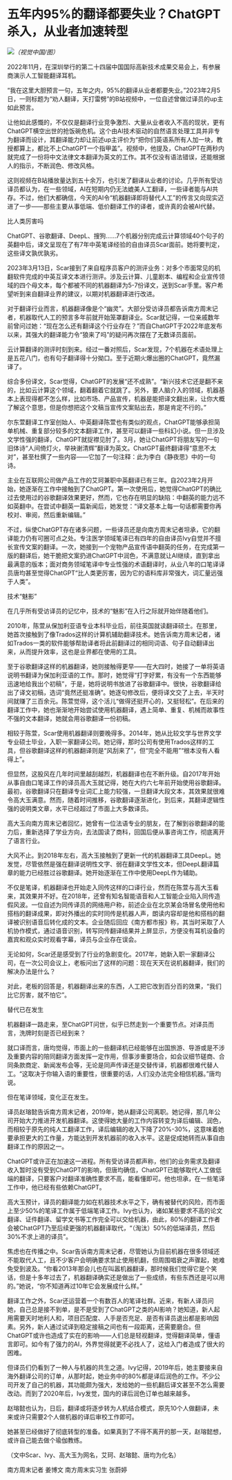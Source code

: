# 五年内95%的翻译都要失业？ChatGPT杀入，从业者加速转型

![](https://inews.gtimg.com/news_bt/OO8Go8s2220WH4CsfHgsLOf255_NAgLSl72LCBUBrd_KQAA/1000)_（视觉中国/图）_

2022年11月，在深圳举行的第二十四届中国国际高新技术成果交易会上，有参展商演示人工智能翻译耳机。

“我在这里大胆预言一句，五年之内，95%的翻译从业者都要失业。”2023年2月5日，一则标题为“劝人翻译，天打雷劈”的B站视频中，一位自述曾做过译员的up主如此预言。

让他如此感慨的，不仅仅是翻译行业竞争激烈、大量从业者收入不高的现状，更有ChatGPT横空出世的抢饭碗危机。这个由AI技术驱动的自然语言处理工具并非专为翻译而设计，其翻译能力却让前述up主评价为“把你们英语系所有人加一块，教授都算上，都比不上ChatGPT一个指甲盖”。视频中，他提及，ChatGPT在两秒内就完成了一份将中文法律文本翻译为英文的工作。其不仅没有语法错误，还能根据人的指示，不断润色、修改风格。

这则视频在B站播放量达到五十余万，也引发了翻译从业者的讨论。几乎所有受访译员都认为，在一些领域，AI在短期内仍无法媲美人工翻译，一些译者能与AI共存。不过，他们大都确信，今天的AI令“机器翻译即将替代人工”的传言又向现实迈进了一步——那些主要从事低端、低价翻译工作的译者，或许真的会被AI代替。

比人类厉害吗

ChatGPT、谷歌翻译、DeepL、搜狗……7个机器分别完成云计算领域40个句子的英翻中后，译文呈现在了有7年中英笔译经验的自由译员Scar面前。她将要判定，这些译文孰优孰劣。

2023年3月13日，Scar接到了来自程序员客户的测评业务：对多个市面常见的机翻软件完成的中英互译文本进行测评。涉及云计算、儿童剧本、编程和企业宣传领域的四个母文本，每个都被不同的机器翻译为5-7份译文，送到Scar手里。客户希望听到来自翻译业界的建议，以期对机器翻译进行改进。

对于翻译行业而言，机器翻译像是个“幽灵”。大部分受访译员都告诉南方周末记者，机器取代人工的预言多年前就开始笼罩翻译业。Scar就记得，一位亲戚数年前曾问过她：“现在怎么还有翻译这个行业存在？”而自ChatGPT于2022年底发布以来，其强大的翻译能力令“狼来了吗”的疑问再次摆在了无数译员面前。

云计算翻译的测评时刻到来。经过一番对照后，Scar发现，7个机器在术语处理上是五花八门，也有句子翻译得十分拗口。至于近期火爆出圈的ChatGPT，竟然漏译了。

综合多份译文，Scar觉得，ChatGPT的发展“还不成熟”。“新兴技术它还是翻不来的，比如云计算这个领域，翻着翻着它就跳了。另外，要人脑介入的领域，机器基本上表现得都不怎么样，比如市场、产品宣传，机器是能把译文翻出来，让你大概了解这个意思，但是你想把这个文稿当宣传文案贴出去，那是肯定不行的。”

尔东萱翻译工作室创始人、中英翻译陈萱也有类似的观点，ChatGPT能够承担简单机械、重复部分较多的文本翻译工作，甚至可以翻译一些科幻小说。但一旦涉及文学性强的翻译，ChatGPT就捉襟见肘了。3月，她让ChatGPT将朋友写的一句旧体诗“人间倚灯火，举袂谢清辉”翻译为英文。ChatGPT最终翻译得“意思不太对”，甚至杜撰了一些内容——它加了一句注释：此为李白《静夜思》中的一句诗。

主业在互联网公司做产品工作的艾珂兼职中英翻译已有三年。自2023年2月开始，她逐渐在工作中接触到了ChatGPT。第一次使用后，她觉得ChatGPT的确比过去使用过的谷歌翻译效果更好，然而，它也存在明显的缺陷：中翻英的能力远不如英翻中。在尝试中翻英一篇新闻后，她发觉：“译文基本上每一句话都需要你再校对、审阅，然后重新编辑。”

不过，纵使ChatGPT存在诸多问题，一些译员还是向南方周末记者坦承，它的翻译能力仍有可圈可点之处。专注医学领域笔译已有四年的自由译员Ivy自觉并不擅长宣传文案的翻译。一次，她接到一个宠物产品宣传语中翻英的任务，在完成第一版的翻译后，她干脆把文案扔进ChatGPT中润色，不满意就让AI继续，直到拿出最满意的版本；面对商务领域笔译中专业性强的术语翻译时，从业八年的口笔译译员唐均甚至觉得ChatGPT“比人类更厉害，因为它的语料库非常强大，词汇量远强于人类”。

技术“魅影”

在几乎所有受访译员的记忆中，技术的“魅影”在入行之际就开始伴随着他们。

2010年，陈萱从保加利亚语专业本科毕业后，前往英国就读翻译硕士。在那里，她首次接触到了像Trados这样的计算机辅助翻译技术。她告诉南方周末记者，诸如Trados一类的软件能够帮助译者将此前翻译过的相同词语、句子自动翻译出来，从而提升效率，这也是业界都在使用的工具。

至于谷歌翻译这样的机器翻译，她则接触得更早——在大四时，她接了一单将英语说明书翻译为保加利亚语的工作。那时，她觉得“打字好累，有没有一个东西能够迅速地给我出个初稿”，于是，她将说明书放进了谷歌翻译中。很快，谷歌翻译给出了译文初稿，选词“竟然还挺准确”。她逐句修改后，便将译文交了上去，半天时间就赚了三百余元。陈萱觉得，这个活儿“做得还挺开心的，又挺轻松”。在后来的翻译工作中，她也渐渐地开始尝试使用机器翻译，遇上简单、重复、机械而故事性不强的文本翻译，她就会用谷歌翻译一份初稿。

相较于陈萱，Scar使用机器翻译则要晚得多。2014年，她从比较文学与世界文学专业硕士毕业，入职一家翻译公司。她记得，那时公司有使用Trados这样的工具，但谷歌翻译这样的机器翻译则是“风刮来了”，但“完全不能用”“根本没有人看得上”。

但显然，这股风在几年时间里越刮越烈，机器翻译也在不断升级。自2017年开始从事自由口笔译工作的译员高大玉就记得，她在大约六七年前开始使用谷歌翻译。最初，谷歌翻译只在翻译专业词汇上能力较强，一旦翻译大段文本，其效果就很难令高大玉满意。然而，随着时间推移，谷歌翻译逐渐进化，到后来，其翻译逻辑性强的说明类文章，水平已经超过了市面上大多数译员。

高大玉向南方周末记者回忆，她曾有一位法语专业的朋友，在了解到谷歌翻译的能力后，重新选择了学业方向，去法国读了商科，回国后便从事咨询工作，彻底离开了语言行业。

大风不止。到2018年左右，高大玉接触到了更新一代的机器翻译工具DeepL。她发觉，尽管依然是强在翻译说明性文字、弱在翻译文学性文本，但DeepL翻译篇章的能力已经胜过谷歌翻译。她开始逐渐在工作中使用DeepL作为辅助。

不仅是笔译，机器翻译也开始走入同传这样的口译行业，然而在陈萱与高大玉看来，其效果并不好。在2018年，还曾有知名智能语音和人工智能企业陷入同传造假风波。一位自述为同传译员的网络用户称，前述企业在北京某会场冒名使用他和搭档的翻译成果，即对外播出的实时同传是机器人声，朗读内容却是他和搭档的翻译被识别语音后转化成的文本。企业随后回应《南方都市报》称，其当时采取了人机协作模式，通过语音识别，转写同传翻译结果并上屏显示，方便没有耳机设备的嘉宾和观众实时观看字幕，译员与企业存在误会。

无论如何，Scar还是感受到了行业的急剧变化。2017年，她新入职一家翻译公司，在一次公司会议上，老板问出了这样的问题：现在天天在说机器翻译，我们的解决办法是什么？

对此，老板的回答是，机器翻译出来的东西，人工把它改到百分百的效果，“我们比它厉害，就不怕它”。

替代已在发生

机器翻译一路走来，至ChatGPT问世，似乎已然走到一个重要节点。对译员而言，洗牌时刻是否已经到来？

就口译而言，唐均觉得，市面上的一些翻译机已经能够在出国旅游、导游或是不涉及重要内容的陪同翻译方面发挥一定作用，但事涉重要场合，如会议细节磋商、合同条款商定、新闻发布会等，无论是同声传译还是交替传译，机器都很难代替人工。“这取决于你输入语的重要性，很重要的话，人们没办法完全相信机器。”唐均说。

但在笔译领域，变化正在发生。

译员赵瑢懿告诉南方周末记者，2019年，她从翻译公司离职。她记得，那几年公司开始大力推进开发机器翻译。这使得她大量的工作内容转变为译后编辑、润色，而相较于原先的纯人工翻译工作，译后编辑的收入下降了20%-30%，这意味着她要承担更大的工作量，方能达到开发机器前的收入水平。这是促成她转而从事自由翻译工作的原因之一。

ChatGPT或许正在加速这一进程。所有受访译员都声称，他们的业务需求及翻译收入暂时没有受到ChatGPT的影响，但唐均确信，ChatGPT已能够取代人工做低端的翻译，只要客户对翻译准确性要求不高，能看懂即可。他也坦承，在一些笔译工作中，他已经有些依赖ChatGPT。

高大玉预计，译员的翻译能力如在机器技术水平之下，确有被替代的风险，而市面上至少50%的笔译工作属于低端笔译工作。Ivy也认为，诸如某些要求不高的论文翻译、证件翻译、留学文书等工作完全可以交给机器，由此，80%的翻译工作者会被ChatGPT乃至后续更强的机器翻译取代，“（淘汰）50%的低端译员，然后30%不求上进的译员”。

焦虑也在传播之中。Scar告诉南方周末记者，尽管她认为目前机器在很多领域还不能取代人工，且不少客户会明确要求禁止使用机翻，但周围唱衰之声骤起，她难免受到波及。“你看2013年那会儿也在叫嚣机器翻译，那时候我们觉得它是个笑话，但是十多年过去了，机器翻译确实还是做出了一些成绩，有些东西还是可以用的。”她说，“你不知道再过10年它会发展成什么样。”

翻译工作之外，Scar还运营着一个有数百人的笔译社群。近来，有新人译员问她，自己总是接不到单，是不是受到了ChatGPT之类的AI影响？她知道，新人起用需要天时地利人和，项目匹配度、人手是否充足、是否有译员退出都是影响因素。另外，新人通过试译到稳定接稿之间也有一段距离，还需要磨合。但ChatGPT或许也造成了实在的影响——人们总是轻视翻译，觉得翻译简单，懂语言即可。如今有了强力的AI，外界觉得就更不必找人了，这给入门者造成了很大的困难。

但译员们仍看到了一种人与机器的共生之道。Ivy记得，2019年后，她主要接来自海外翻译公司的订单，从那时起，她业务中的80%都是译后润色的工作。不少公司开发了自己的机器，其功能颇为强大，发给她的一些机翻后译文甚至不怎么需要改动。而到了2020年后，Ivy发觉，国内的译后润色订单也越来越多。

赵瑢懿也认为，日后，翻译或将逐步转为人机结合模式，原先10个人做翻译，未来或许只需要2个人做机器的译后审校工作即可。

她甚至已经做好了彻底转型的准备。如果真到了不得不离开的那一天，赵瑢懿想，或许自己能去做个瑜伽教练。

（文中Scar、Ivy、高大玉为网名，艾珂、赵瑢懿、唐均为化名）

南方周末记者 姜博文 南方周末实习生 张蔚婷

